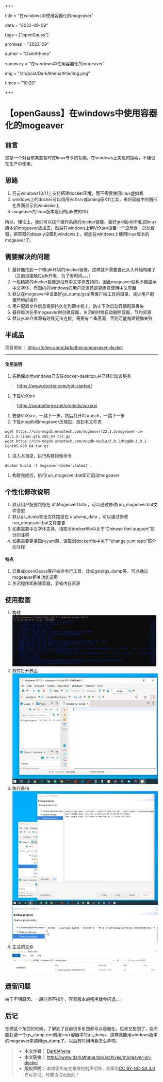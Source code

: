 +++

title = "在windows中使用容器化的mogeaver" 

date = "2022-09-09" 

tags = ["openGauss"] 

archives = "2022-09" 

author = "DarkAthena" 

summary = "在windows中使用容器化的mogeaver"

img = "/zh/post/DarkAthena/title/img.png" 

times = "10:20"

+++

# 【openGauss】在windows中使用容器化的mogeaver

## 前言

这是一个对目前某些暂时在linux专享的功能，在windows上实现的探索，不建议在生产中使用。

## 思路

1. 目前windows10/11上支持搭建docker环境，而不需要使用linux虚拟机
2. windows上的docker可以借用VcXsrv或xming等X11工具，来将容器中的图形化界面显示到windows上
3. mogeaver的linux版本是用的gtk做的GUI

所以，理论上，我们可以找个操作系统的docker镜像，装好gtk和jdk环境,把linux版本的mogeaver放进去，然后在windows上用VcXsrv设置一个显示器，启动容器，把容器的dispaly设置到windows上，就能在windows上使用linux版本的mogeaver了。

## 需要解决的问题

1. 最好能找到一个带gtk环境的docker镜像，这样就不需要自己从头开始构建了（之前没接触过gtk开发，为了省时间。。。）
2. 一般精简的docker镜像是没有中文字体支持的，因此mogeaver就也不能显示中文字体，而国内的windows的用户应该还是更愿意使用中文界面
3. 默认在mogeaver中设置好gs_dump/gsql等客户端工具的目录，减少用户配置环境的操作
4. 用户配置文件信息需要持久化到宿主机上，防止下次启动容器配置丢失
5. 最好每次在用mogeaver时创建容器，关闭的时候自动删除容器，节约资源
6. 默认yum仓库源有时候无法连接，需要有个备用源，否则可能构建镜像失败

## 半成品

项目地址：
https://gitee.com/darkathena/mogeaver-docker

------

#### 使用说明

1. 先确保本地windows已安装docker-desktop,并已经启动该服务

> https://www.docker.com/get-started/

1. 下载VcXsrv

> https://sourceforge.net/projects/vcxsrv/

1. 安装VcXsrv，一路下一步，然后打开XLaunch，一路下一步
2. 下载mogdb和mogeaver压缩包，放到本文件夹

```
wget https://cdn-mogdb.enmotech.com/mogeaver/22.1.5/mogeaver-ce-22.1.5-linux.gtk.x86_64.tar.gz
wget https://cdn-mogdb.enmotech.com/mogdb-media/3.0.1/MogDB-3.0.1-CentOS-x86_64.tar.gz
```

1. 进入本目录，执行构建镜像命令

```
docker build -t mogeaver-docker:latest .
```

1. 构建完成后，执行run_mogeaver.bat即可启动mogeaver

## 个性化修改说明

1. 默认用户配置路径在 d:\MogeaverData ，可以通过修改run_mogeaver.bat文件变更
2. 默认gs_dump导出文件路径在 d:\dump_data ，可以通过修改run_mogeaver.bat文件变更
3. 如果需要中文字体支持，请取消dockerfile中关于“Chinese font support”部分的注释
4. 如果需要更换国内yum源，请取消dockerfile中关于“change yum repo”部分的注释

#### 特点

1. 已集成openGauss客户端命令行工具，比如gsql/gs_dump等，可以通过mogeaver相关功能调用
2. 关闭程序即删除容器，节省内存资源

## 使用截图

1. 构建
   ![image-1662550269020](./images/16bcc5b476ab328016746560d331ea19.png)
2. 软件打开界面
   ![image-1662550350017](./images/e9f0ab7b1e4c1b98f58b42333b74f5db.png)
3. 执行备份
   ![image-1662550519565](./images/f21188242d4b9e58f48df77806eb5cd0.png)
   ![image-1662550700045](./images/c5d256000aacb55e4f5989d04614d52d.png)
4. 生成的文件
   ![image-1662550744841](./images/bb6a266ced83afa526b54732382aaccf.png)

## 遗留问题

由于不明原因，一段时间不操作，容器版本的程序就会闪退。。。

## 后记

在做这个东西的时候，了解到了目前很多东西都可以容器化，后来又想到了，能不能封装一个gs_dump.exe调用linux容器中的gs_dump，这样就能用windows版本的mogeaver来调用gs_dump了。以后有时间再看怎么弄吧。

> - **本文作者：** [DarkAthena](https://www.darkathena.top/)
> - **本文链接：** https://www.darkathena.top/archives/mogeaver-on-docker
> - **版权声明：** 本博客所有文章除特别声明外，均采用[CC BY-NC-SA 3.0](https://creativecommons.org/licenses/by-nc-sa/3.0/) 许可协议。转载请注明出处！
